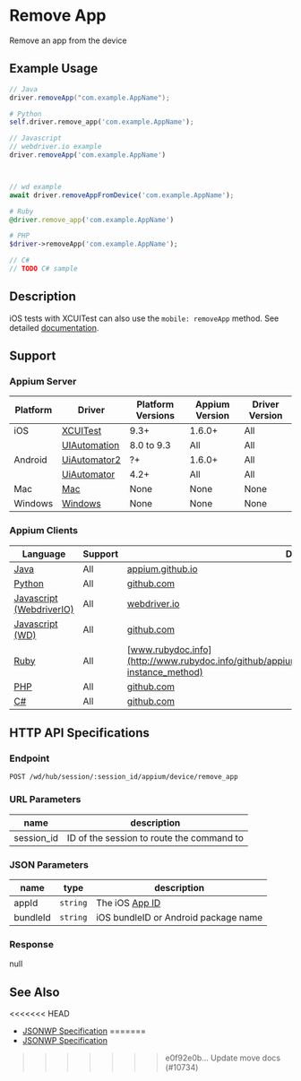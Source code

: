 # Remove App

Remove an app from the device
## Example Usage

```java
// Java
driver.removeApp("com.example.AppName");

```

```python
# Python
self.driver.remove_app('com.example.AppName');

```

```javascript
// Javascript
// webdriver.io example
driver.removeApp('com.example.AppName')



// wd example
await driver.removeAppFromDevice('com.example.AppName');

```

```ruby
# Ruby
@driver.remove_app('com.example.AppName')

```

```php
# PHP
$driver->removeApp('com.example.AppName');

```

```csharp
// C#
// TODO C# sample

```


## Description

iOS tests with XCUITest can also use the `mobile: removeApp` method. See detailed [documentation](/docs/en/writing-running-appium/ios/ios-xctest-mobile-apps-management.md#mobile-removeapp).


## Support

### Appium Server

|Platform|Driver|Platform Versions|Appium Version|Driver Version|
|--------|----------------|------|--------------|--------------|
| iOS | [XCUITest](/docs/en/drivers/ios-xcuitest.md) | 9.3+ | 1.6.0+ | All |
|  | [UIAutomation](/docs/en/drivers/ios-uiautomation.md) | 8.0 to 9.3 | All | All |
| Android | [UiAutomator2](/docs/en/drivers/android-uiautomator2.md) | ?+ | 1.6.0+ | All |
|  | [UiAutomator](/docs/en/drivers/android-uiautomator.md) | 4.2+ | All | All |
| Mac | [Mac](/docs/en/drivers/mac.md) | None | None | None |
| Windows | [Windows](/docs/en/drivers/windows.md) | None | None | None |

### Appium Clients

|Language|Support|Documentation|
|--------|-------|-------------|
|[Java](https://github.com/appium/java-client/releases/latest)| All |  [appium.github.io](http://appium.github.io/java-client/io/appium/java_client/InteractsWithApps.html#removeApp-java.lang.String-)  |
|[Python](https://github.com/appium/python-client/releases/latest)| All |  [github.com](https://github.com/appium/python-client/blob/master/appium/webdriver/webdriver.py#L566)  |
|[Javascript (WebdriverIO)](http://webdriver.io/index.html)| All |  [webdriver.io](http://webdriver.io/api/mobile/removeApp.html)  |
|[Javascript (WD)](https://github.com/admc/wd/releases/latest)| All |  [github.com](https://github.com/admc/wd/blob/master/lib/commands.js#L2563)  |
|[Ruby](https://github.com/appium/ruby_lib/releases/latest)| All |  [www.rubydoc.info](http://www.rubydoc.info/github/appium/ruby_lib_core/Appium/Core/Device#remove_app-instance_method)  |
|[PHP](https://github.com/appium/php-client/releases/latest)| All |  [github.com](https://github.com/appium/php-client/)  |
|[C#](https://github.com/appium/appium-dotnet-driver/releases/latest)| All |  [github.com](https://github.com/appium/appium-dotnet-driver/)  |

## HTTP API Specifications

### Endpoint

`POST /wd/hub/session/:session_id/appium/device/remove_app`

### URL Parameters

|name|description|
|----|-----------|
|session_id|ID of the session to route the command to|

### JSON Parameters

|name|type|description|
|----|----|-----------|
| appId | `string` | The iOS [App ID](https://developer.apple.com/library/content/documentation/General/Conceptual/DevPedia-CocoaCore/AppID.html) |
| bundleId | `string` | iOS bundleID or Android package name |

### Response

null

## See Also

<<<<<<< HEAD
* [JSONWP Specification](https://github.com/appium/appium-base-driver/blob/master/lib/protocol/routes.js#L418)
=======
* [JSONWP Specification](https://github.com/appium/appium-base-driver/blob/master/lib/protocol/routes.js#L375)
>>>>>>> e0f92e0b... Update move docs (#10734)
